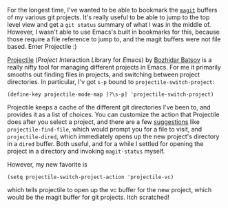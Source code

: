 For the longest time, I've wanted to be able to bookmark the
[`magit`][magit] buffers of my various git projects. It's really
useful to be able to jump to the top level view and get a `git status`
summary of what I was in the middle of. However, I wasn't able to use
Emacs's built in bookmarks for this, because those require a file
reference to jump to, and the magit buffers were not file based. Enter
Projectile :)

[Projectile][projectile] (*Project* *I*nteraction *L*ibrary for
*E*macs) by [Bozhidar Batsov][bb] is a really nifty tool for managing
different projects in Emacs. For me it primarily smooths out finding
files in projects, and switching between project directories. In
particular, I'v got `s-p` bound to `projectile-switch-project`:

    (define-key projectile-mode-map [?\s-p] 'projectile-switch-project)

Projectile keeps a cache of the different git directories I've been
to, and provides it as a list of choices. You can customize the action
that Projectile does after you select a project, and there are a few
[suggestions][readme] like `projectile-find-file`, which would prompt
you for a file to visit, and `projectile-dired`, which immediately
opens up the new project's directory in a `dired` buffer. Both useful,
and for a while I settled for opening the project in a directory and
invoking `magit-status` myself.

However, my new favorite is

    (setq projectile-switch-project-action 'projectile-vc)

which tells projectile to open up the vc buffer for the new project,
which would be the magit buffer for git projects. Itch scratched!

[bb]: http://emacsredux.com/
[projectile]: https://github.com/bbatsov/projectile
[magit]: https://github.com/magit/magit
[readme]: https://github.com/bbatsov/projectile#switching-projects
